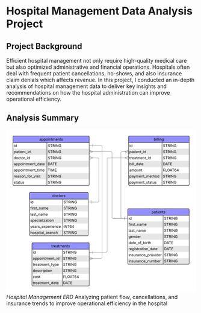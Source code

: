 # Hospital Management Data Analysis Project

## Project Background
Efficient hospital management not only require high-quality medical care but also optimized administrative and financial operations. Hospitals often deal with frequent patient cancellations, no-shows, and also insurance claim denials which affects revenue. In this project, I conducted an in-depth analysis of hospital management data to deliver key insights and recommendations on how the hospital administration can improve operational efficiency. 

## Analysis Summary

![ERD](https://github.com/jaylenroope-afk/Hospital-Management-/blob/main/ERD%20for%20Healthcare%20Data%20(1).png?raw=true)
                                                                                  *Hospital Management ERD*
Analyzing patient flow, cancellations, and insurance trends to improve operational efficiency in the hospital 
